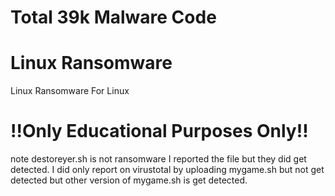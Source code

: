 # Total 39k Malware Code
# Linux Ransomware
Linux Ransomware For Linux
# !!Only Educational Purposes Only!!
note destoreyer.sh is not ransomware
I reported the file but they did get detected. 
I did only report on virustotal by uploading mygame.sh 
but not get detected but other version of mygame.sh is get detected.
